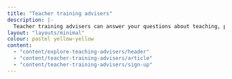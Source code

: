 ```yaml
---
title: "Teacher training advisers"
description: |-
  Teacher training advisers can answer your questions about teaching, provide tips on your application and how to find funding. Chat by phone, email or text.
layout: "layouts/minimal"
colour: pastel yellow-yellow
content:
  - "content/explore-teaching-advisers/header"
  - "content/teacher-training-advisers/article"
  - "content/teacher-training-advisers/sign-up"
---
```

